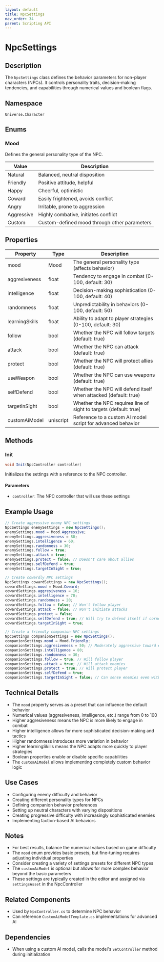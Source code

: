 ```yaml
---
layout: default
title: NpcSettings
nav_order: 34
parent: Scripting API
---
```

# NpcSettings

## Description
The `NpcSettings` class defines the behavior parameters for non-player characters (NPCs). It controls personality traits, decision-making tendencies, and capabilities through numerical values and boolean flags.

## Namespace
`Universe.Character`

## Enums

### Mood
Defines the general personality type of the NPC.

| Value | Description |
|-------|-------------|
| Natural | Balanced, neutral disposition |
| Friendly | Positive attitude, helpful |
| Happy | Cheerful, optimistic |
| Coward | Easily frightened, avoids conflict |
| Angry | Irritable, prone to aggression |
| Aggressive | Highly combative, initiates conflict |
| Custom | Custom-defined mood through other parameters |

## Properties
| Property       | Type      | Description                                                       |
|----------------|-----------|-------------------------------------------------------------------|
| mood           | Mood      | The general personality type (affects behavior)                   |
| aggresiveness  | float     | Tendency to engage in combat (0-100, default: 30)                 |
| intelligence   | float     | Decision-making sophistication (0-100, default: 40)               |
| randomness     | float     | Unpredictability in behaviors (0-100, default: 50)                |
| learningSkills | float     | Ability to adapt to player strategies (0-100, default: 30)        |
| follow         | bool      | Whether the NPC will follow targets (default: true)               |
| attack         | bool      | Whether the NPC can attack (default: true)                        |
| protect        | bool      | Whether the NPC will protect allies (default: true)               |
| useWeapon      | bool      | Whether the NPC can use weapons (default: true)                   |
| selfDefend     | bool      | Whether the NPC will defend itself when attacked (default: true)  |
| targetInSight  | bool      | Whether the NPC requires line of sight to targets (default: true) |
| customAiModel  | uniscript | Reference to a custom AI model script for advanced behavior       |

## Methods

### Init
```csharp
void Init(NpcController controller)
```
Initializes the settings with a reference to the NPC controller.

#### Parameters
- `controller`: The NPC controller that will use these settings

## Example Usage
```csharp
// Create aggressive enemy NPC settings
NpcSettings enemySettings = new NpcSettings();
enemySettings.mood = Mood.Aggressive;
enemySettings.aggresiveness = 80;
enemySettings.intelligence = 60;
enemySettings.randomness = 30;
enemySettings.follow = true;
enemySettings.attack = true;
enemySettings.protect = false; // Doesn't care about allies
enemySettings.selfDefend = true;
enemySettings.targetInSight = true;

// Create cowardly NPC settings
NpcSettings cowardSettings = new NpcSettings();
cowardSettings.mood = Mood.Coward;
cowardSettings.aggresiveness = 10;
cowardSettings.intelligence = 70;
cowardSettings.randomness = 20;
cowardSettings.follow = false; // Won't follow player
cowardSettings.attack = false; // Won't initiate attacks
cowardSettings.protect = false;
cowardSettings.selfDefend = true; // Will try to defend itself if cornered
cowardSettings.targetInSight = true;

// Create a friendly companion NPC settings
NpcSettings companionSettings = new NpcSettings();
companionSettings.mood = Mood.Friendly;
companionSettings.aggresiveness = 50; // Moderately aggressive toward enemies
companionSettings.intelligence = 80;
companionSettings.randomness = 30;
companionSettings.follow = true; // Will follow player
companionSettings.attack = true; // Will attack enemies
companionSettings.protect = true; // Will protect player
companionSettings.selfDefend = true;
companionSettings.targetInSight = false; // Can sense enemies even without sight
```

## Technical Details
- The `mood` property serves as a preset that can influence the default behavior
- Numerical values (aggresiveness, intelligence, etc.) range from 0 to 100
- Higher aggresiveness means the NPC is more likely to engage in combat
- Higher intelligence allows for more sophisticated decision-making and tactics
- Higher randomness introduces more variation in behavior
- Higher learningSkills means the NPC adapts more quickly to player strategies
- Boolean properties enable or disable specific capabilities
- The `customAiModel` allows implementing completely custom behavior logic

## Use Cases
- Configuring enemy difficulty and behavior
- Creating different personality types for NPCs
- Defining companion behavior preferences
- Setting up neutral characters with varying dispositions
- Creating progressive difficulty with increasingly sophisticated enemies
- Implementing faction-based AI behaviors

## Notes
- For best results, balance the numerical values based on game difficulty
- The `mood` enum provides basic presets, but fine-tuning requires adjusting individual properties
- Consider creating a variety of settings presets for different NPC types
- The `customAiModel` is optional but allows for more complex behavior beyond the basic parameters
- These settings are typically created in the editor and assigned via `settingsAsset` in the NpcController

## Related Components
- Used by `NpcController.cs` to determine NPC behavior
- Can reference `CustomAiModelTemplate.cs` implementations for advanced AI

## Dependencies
- When using a custom AI model, calls the model's `SetController` method during initialization
